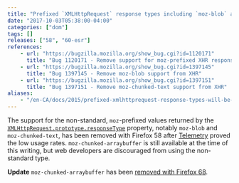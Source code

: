 ```yaml
---
title: "Prefixed `XMLHttpRequest` response types including `moz-blob` are no longer supported"
date: "2017-10-03T05:38:00-04:00"
categories: ["dom"]
tags: []
releases: ["58", "60-esr"]
references:
    - url: "https://bugzilla.mozilla.org/show_bug.cgi?id=1120171"
      title: "Bug 1120171 - Remove support for moz-prefixed XHR responseTypes"
    - url: "https://bugzilla.mozilla.org/show_bug.cgi?id=1397145"
      title: "Bug 1397145 - Remove moz-blob support from XHR"
    - url: "https://bugzilla.mozilla.org/show_bug.cgi?id=1397151"
      title: "Bug 1397151 - Remove moz-chunked-text support from XHR"
aliases:
    - "/en-CA/docs/2015/prefixed-xmlhttprequest-response-types-will-be-removed/"
---
```

The support for the non-standard, `moz`-prefixed values returned by the [`XMLHttpRequest.prototype.responseType`](https://developer.mozilla.org/docs/Web/API/XMLHttpRequest/responseType) property, notably `moz-blob` and `moz-chunked-text`, has been removed with Firefox 58 after [Telemetry](https://telemetry.mozilla.org/) proved the low usage rates. `moz-chunked-arraybuffer` is still available at the time of this writing, but web developers are discouraged from using the non-standard type.

**Update** `moz-chunked-arraybuffer` has been [removed with Firefox 68](https://www.fxsitecompat.dev/en-CA/docs/2019/xhr-moz-chunked-arraybuffer-response-type-is-no-longer-supported/).
